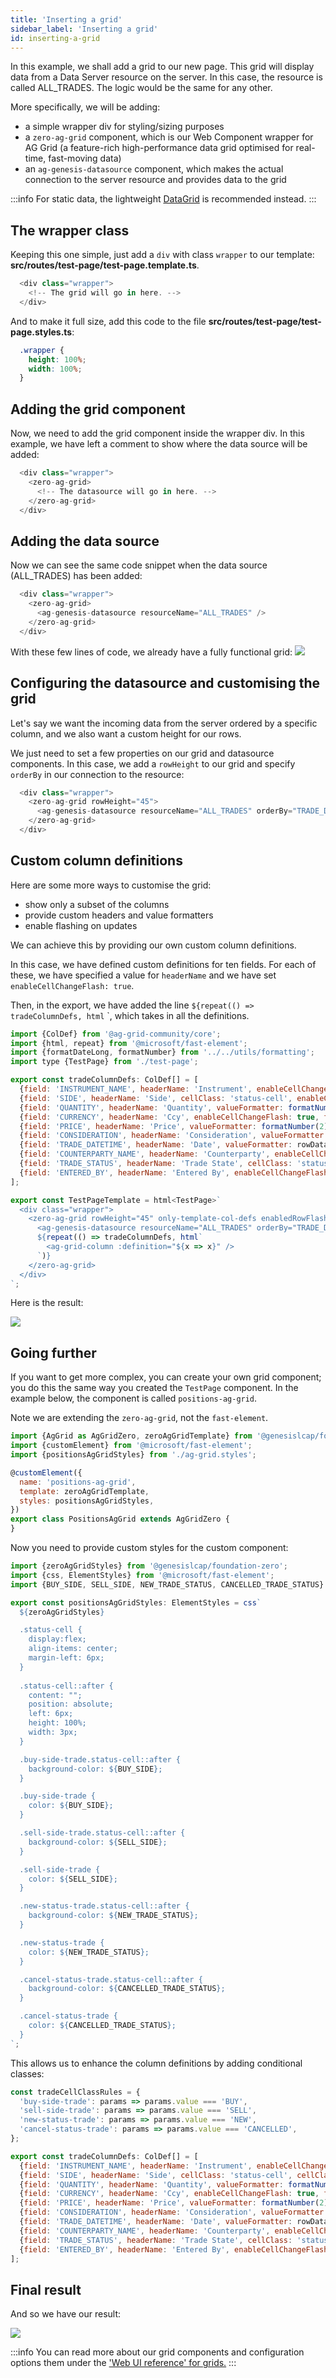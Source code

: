 ```yaml
---
title: 'Inserting a grid'
sidebar_label: 'Inserting a grid'
id: inserting-a-grid
---
```


In this example, we shall add a grid to our new page. This grid will display data from a Data Server resource on the server. In this case, the resource is called ALL_TRADES. The logic would be the same for any other.

More specifically, we will be adding:

- a simple wrapper div for styling/sizing purposes
- a `zero-ag-grid` component, which is our Web Component wrapper for AG Grid (a feature-rich high-performance data grid optimised for real-time, fast-moving data)
- an `ag-genesis-datasource` component, which makes the actual connection to the server resource and provides data to the grid

 

:::info
For static data, the lightweight [DataGrid](/front-end/web-components/grids/data-grid/) is recommended instead. 
:::

## The wrapper class

Keeping this one simple, just add a `div` with class `wrapper` to our template:  **src/routes/test-page/test-page.template.ts**.

```javascript
  <div class="wrapper">
    <!-- The grid will go in here. -->
  </div>
```

And to make it full size, add this code to the file **src/routes/test-page/test-page.styles.ts**:

```css
  .wrapper {
    height: 100%;
    width: 100%;
  }
```

## Adding the grid component
Now, we need to add the grid component inside the wrapper div. In this example, we have left a comment to show where the data source will be added:

```javascript
  <div class="wrapper">
    <zero-ag-grid>
      <!-- The datasource will go in here. -->
    </zero-ag-grid>
  </div>
```

## Adding the data source
Now we can see the same code snippet when the data source (ALL_TRADES) has been added:
 

```javascript
  <div class="wrapper">
    <zero-ag-grid>
      <ag-genesis-datasource resourceName="ALL_TRADES" />
    </zero-ag-grid>
  </div>
```

With these few lines of code, we already have a fully functional grid:
![](/img/all-trades-grid-01.png)

## Configuring the datasource and customising the grid  

Let's say we want the incoming data from the server ordered by a specific column, and we also want a custom height for our rows.  

We just need to set a few properties on our grid and datasource components. In this case, we add a `rowHeight` to our grid and specify `orderBy` in our connection to the resource:

```javascript
  <div class="wrapper">
    <zero-ag-grid rowHeight="45">
      <ag-genesis-datasource resourceName="ALL_TRADES" orderBy="TRADE_DATETIME" />
    </zero-ag-grid>
  </div>
```

## Custom column definitions
Here are some more ways to customise the grid:

- show only a subset of the columns 
- provide custom headers and value formatters
- enable flashing on updates

We can achieve this by providing our own custom column definitions.

In this case, we have defined custom definitions for ten fields. For each of these, we have specified  a value for `headerName` and we have set `enableCellChangeFlash: true`.

Then, in the export, we have added the line `${repeat(() => tradeColumnDefs, html` `, which takes in all the definitions.

```javascript
import {ColDef} from '@ag-grid-community/core';
import {html, repeat} from '@microsoft/fast-element';
import {formatDateLong, formatNumber} from '../../utils/formatting';
import type {TestPage} from './test-page';

export const tradeColumnDefs: ColDef[] = [
  {field: 'INSTRUMENT_NAME', headerName: 'Instrument', enableCellChangeFlash: true, flex: 3},
  {field: 'SIDE', headerName: 'Side', cellClass: 'status-cell', enableCellChangeFlash: true, flex: 1},
  {field: 'QUANTITY', headerName: 'Quantity', valueFormatter: formatNumber(0), type: 'rightAligned', enableCellChangeFlash: true, flex: 1},
  {field: 'CURRENCY', headerName: 'Ccy', enableCellChangeFlash: true, flex: 1},
  {field: 'PRICE', headerName: 'Price', valueFormatter: formatNumber(2), type: 'rightAligned', enableCellChangeFlash: true, flex: 2},
  {field: 'CONSIDERATION', headerName: 'Consideration', valueFormatter: formatNumber(2), type: 'rightAligned', enableCellChangeFlash: true, flex: 2},
  {field: 'TRADE_DATETIME', headerName: 'Date', valueFormatter: rowData => formatDateLong(rowData.data.TRADE_DATETIME), sort: 'desc', enableCellChangeFlash: true, flex: 2},
  {field: 'COUNTERPARTY_NAME', headerName: 'Counterparty', enableCellChangeFlash: true, flex: 2},
  {field: 'TRADE_STATUS', headerName: 'Trade State', cellClass: 'status-cell', enableCellChangeFlash: true, flex: 2},
  {field: 'ENTERED_BY', headerName: 'Entered By', enableCellChangeFlash: true, flex: 2},
];

export const TestPageTemplate = html<TestPage>`
  <div class="wrapper">
    <zero-ag-grid rowHeight="45" only-template-col-defs enabledRowFlashing >
      <ag-genesis-datasource resourceName="ALL_TRADES" orderBy="TRADE_DATETIME" />
      ${repeat(() => tradeColumnDefs, html`
        <ag-grid-column :definition="${x => x}" />
      `)}
    </zero-ag-grid>
  </div>
`;
```

Here is the result:

![](/img/all-trades-grid-02.png)


## Going further

If you want to get more complex, you can create your own grid component; you do this the same way you created the `TestPage` component. In the example below, the component is called `positions-ag-grid`. 

Note we are extending the `zero-ag-grid`, not the `fast-element`.


```javascript
import {AgGrid as AgGridZero, zeroAgGridTemplate} from '@genesislcap/foundation-zero';
import {customElement} from '@microsoft/fast-element';
import {positionsAgGridStyles} from './ag-grid.styles';

@customElement({
  name: 'positions-ag-grid',
  template: zeroAgGridTemplate,
  styles: positionsAgGridStyles,
})
export class PositionsAgGrid extends AgGridZero {
}
```

Now you need to provide custom styles for the custom component:

```javascript
import {zeroAgGridStyles} from '@genesislcap/foundation-zero';
import {css, ElementStyles} from '@microsoft/fast-element';
import {BUY_SIDE, SELL_SIDE, NEW_TRADE_STATUS, CANCELLED_TRADE_STATUS} from './colors';

export const positionsAgGridStyles: ElementStyles = css`
  ${zeroAgGridStyles}

  .status-cell {
    display:flex;
    align-items: center;
    margin-left: 6px;
  }
  
  .status-cell::after {
    content: "";
    position: absolute;
    left: 6px;
    height: 100%;
    width: 3px;
  }

  .buy-side-trade.status-cell::after {
    background-color: ${BUY_SIDE};
  }

  .buy-side-trade {
    color: ${BUY_SIDE};
  }

  .sell-side-trade.status-cell::after {
    background-color: ${SELL_SIDE};
  }

  .sell-side-trade {
    color: ${SELL_SIDE};
  }

  .new-status-trade.status-cell::after {
    background-color: ${NEW_TRADE_STATUS};
  }

  .new-status-trade {
    color: ${NEW_TRADE_STATUS};
  }

  .cancel-status-trade.status-cell::after {
    background-color: ${CANCELLED_TRADE_STATUS};
  }

  .cancel-status-trade {
    color: ${CANCELLED_TRADE_STATUS};
  }
`;
```

This allows us to enhance the column definitions by adding conditional classes:

```javascript
const tradeCellClassRules = {
  'buy-side-trade': params => params.value === 'BUY',
  'sell-side-trade': params => params.value === 'SELL',
  'new-status-trade': params => params.value === 'NEW',
  'cancel-status-trade': params => params.value === 'CANCELLED',
};

export const tradeColumnDefs: ColDef[] = [
  {field: 'INSTRUMENT_NAME', headerName: 'Instrument', enableCellChangeFlash: true, flex: 3},
  {field: 'SIDE', headerName: 'Side', cellClass: 'status-cell', cellClassRules: tradeCellClassRules, enableCellChangeFlash: true, flex: 1},
  {field: 'QUANTITY', headerName: 'Quantity', valueFormatter: formatNumber(0), type: 'rightAligned', enableCellChangeFlash: true, flex: 1},
  {field: 'CURRENCY', headerName: 'Ccy', enableCellChangeFlash: true, flex: 1},
  {field: 'PRICE', headerName: 'Price', valueFormatter: formatNumber(2), type: 'rightAligned', enableCellChangeFlash: true, flex: 2},
  {field: 'CONSIDERATION', headerName: 'Consideration', valueFormatter: formatNumber(2), type: 'rightAligned', enableCellChangeFlash: true, flex: 2},
  {field: 'TRADE_DATETIME', headerName: 'Date', valueFormatter: rowData => formatDateLong(rowData.data.TRADE_DATETIME), sort: 'desc', enableCellChangeFlash: true, flex: 2},
  {field: 'COUNTERPARTY_NAME', headerName: 'Counterparty', enableCellChangeFlash: true, flex: 2},
  {field: 'TRADE_STATUS', headerName: 'Trade State', cellClass: 'status-cell', cellClassRules: tradeCellClassRules, enableCellChangeFlash: true, flex: 2},
  {field: 'ENTERED_BY', headerName: 'Entered By', enableCellChangeFlash: true, flex: 2},
];
```

## Final result

And so we have our result:

![](/img/all-trades-grid-03.png)

:::info
You can read more about our grid components and configuration options them under the ['Web UI reference' for grids.](/front-end/web-components/grids/ag-grid/)
:::